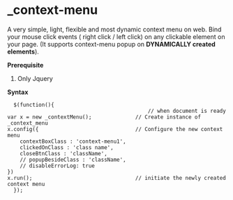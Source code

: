 # _context-menu
A very simple, light, flexible and most dynamic context menu on web. Bind your mouse click events ( right click / left click) on any clickable element on your page. (It supports context-menu popup on **DYNAMICALLY created elements**).

**Prerequisite**

1.  Only Jquery

**Syntax**

      $(function(){
                                                 // when document is ready
	var x = new _contextMenu();              // Create instance of _context_menu
	x.config({                               // Configure the new context menu
		contextBoxClass : 'context-menu1',
		clickedOnClass : 'class name',
		closeBtnClass : 'className',
		// popupBesideClass : 'className',
		// disableErrorLog: true
	})
	x.run();                                 // initiate the newly created context menu
      });

